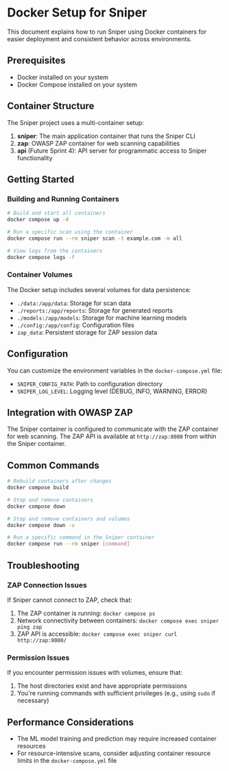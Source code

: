 # Docker Setup for Sniper

This document explains how to run Sniper using Docker containers for easier deployment and consistent behavior across environments.

## Prerequisites

- Docker installed on your system
- Docker Compose installed on your system

## Container Structure

The Sniper project uses a multi-container setup:

1. **sniper**: The main application container that runs the Sniper CLI
2. **zap**: OWASP ZAP container for web scanning capabilities
3. **api** (Future Sprint 4): API server for programmatic access to Sniper functionality

## Getting Started

### Building and Running Containers

```bash
# Build and start all containers
docker compose up -d

# Run a specific scan using the container
docker compose run --rm sniper scan -t example.com -m all

# View logs from the containers
docker compose logs -f
```

### Container Volumes

The Docker setup includes several volumes for data persistence:

- `./data:/app/data`: Storage for scan data
- `./reports:/app/reports`: Storage for generated reports
- `./models:/app/models`: Storage for machine learning models
- `./config:/app/config`: Configuration files
- `zap_data`: Persistent storage for ZAP session data

## Configuration

You can customize the environment variables in the `docker-compose.yml` file:

- `SNIPER_CONFIG_PATH`: Path to configuration directory
- `SNIPER_LOG_LEVEL`: Logging level (DEBUG, INFO, WARNING, ERROR)

## Integration with OWASP ZAP

The Sniper container is configured to communicate with the ZAP container for web scanning. The ZAP API is available at `http://zap:8080` from within the Sniper container.

## Common Commands

```bash
# Rebuild containers after changes
docker compose build

# Stop and remove containers
docker compose down

# Stop and remove containers and volumes
docker compose down -v

# Run a specific command in the Sniper container
docker compose run --rm sniper [command]
```

## Troubleshooting

### ZAP Connection Issues

If Sniper cannot connect to ZAP, check that:

1. The ZAP container is running: `docker compose ps`
2. Network connectivity between containers: `docker compose exec sniper ping zap`
3. ZAP API is accessible: `docker compose exec sniper curl http://zap:8080/`

### Permission Issues

If you encounter permission issues with volumes, ensure that:

1. The host directories exist and have appropriate permissions
2. You're running commands with sufficient privileges (e.g., using `sudo` if necessary)

## Performance Considerations

- The ML model training and prediction may require increased container resources
- For resource-intensive scans, consider adjusting container resource limits in the `docker-compose.yml` file 